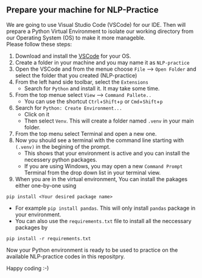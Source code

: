 ## Prepare your machine for NLP-Practice

We are going to use Visual Studio Code (VSCode) for our IDE. Then will prepare a Python Virtual Environment to isolate our working directory from our Operating System (OS) to make it more manageble.  
Please follow these steps:  
1. Download and install the [VSCode](https://code.visualstudio.com/download) for your OS.
1. Create a folder in your machine and you may name it as `NLP-practice`
1. Open the VSCode and from the menue choose `File` --> `Open Folder` and select the folder that you created (NLP-practice) 
1. From the left hand side toolbar, select the `Extensions`
   - Search for `Python` and install it. It may take some time.
1. From the top menue select `View` --> `Command Pallete..` 
   - You can use the shortcut `Ctrl`+`Shift`+`p` or `Cmd`+`Shift`+`p` 
1. Search for `Python: Create Environment...`
   - Click on it
   - Then select `Venv`. This will create a folder named `.venv` in your main folder.
1. From the top menu select Terminal and open a new one.
1. Now you should see a terminal with the command line starting with `(.venv)` in the begining of the prompt.
   - This shows that your environment is active and you can install the necessery python packages.
   - If you are using Windows, you may open a new `Command Prompt` Terminal from the drop down list in your terminal view.
1. When you are in the virtual environment, You can install the pakages either one-by-one using 
``` 
pip install <Your desired package name>
```
   - For example `pip install pandas`. This will only install `pandas` package in your environment.
   - You can also use the `requirements.txt` file to install all the neccessary packages by
   ```
   pip install -r requirements.txt
   ```

Now your Python environment is ready to be used to practice on the available NLP-practice codes in this repositpry.

Happy coding :-)